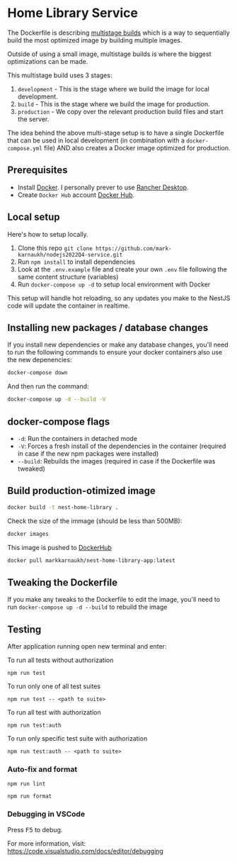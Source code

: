 # Home Library Service

The Dockerfile is describing [multistage builds](https://earthly.dev/blog/docker-multistage/) which is a way to sequentially build the most optimized image by building multiple images.

Outside of using a small image, multistage builds is where the biggest optimizations can be made.

This multistage build uses 3 stages:

1. `development` - This is the stage where we build the image for local development.
2. `build` - This is the stage where we build the image for production.
3. `production` - We copy over the relevant production build files and start the server.

The idea behind the above multi-stage setup is to have a single Dockerfile that can be used in local development (in combination with a `docker-compose.yml` file) AND also creates a Docker image optimized for production.

## Prerequisites

- Install [Docker](https://docs.docker.com/engine/install/). I personally prever to use [Rancher Desktop](https://rancherdesktop.io/).
- Create `Docker Hub` account [Docker Hub](https://hub.docker.com/).

## Local setup

Here's how to setup locally.

1. Clone this repo `git clone https://github.com/mark-karnaukh/nodejs2022Q4-service.git`
2. Run `npm install` to install dependencies
3. Look at the `.env.example` file and create your own `.env` file following the same content structure (variables)
4. Run `docker-compose up -d` to setup local environment with Docker

This setup will handle hot reloading, so any updates you make to the NestJS code will update the container in realtime. 

## Installing new packages / database changes

If you install new dependencies or make any database changes, you'll need to run the following commands to ensure your docker containers also use the new depenencies: 

```bash
docker-compose down
```

And then run the command:

```bash
docker-compose up -d --build -V
```

## docker-compose flags

- `-d`: Run the containers in detached mode
- `-V`: Forces a fresh install of the dependencies in the container (required in case if the new npm packages were installed)
- `--build`: Rebuilds the images (required in case if the Dockerfile was tweaked)

## Build production-otimized image

```bash
docker build -t nest-home-library .

```

Check the size of the immage (should be less than 500MB):

```bash
docker images

```

This image is pushed to [DockerHub](https://hub.docker.com/repository/docker/markkarnaukh/nest-home-library-app/general)

```bash
docker pull markkarnaukh/nest-home-library-app:latest

```


## Tweaking the Dockerfile

If you make any tweaks to the Dockerfile to edit the image, you'll need to run `docker-compose up -d --build` to rebuild the image

## Testing

After application running open new terminal and enter:

To run all tests without authorization

```
npm run test
```

To run only one of all test suites

```
npm run test -- <path to suite>
```

To run all test with authorization

```
npm run test:auth
```

To run only specific test suite with authorization

```
npm run test:auth -- <path to suite>
```

### Auto-fix and format

```
npm run lint
```

```
npm run format
```

### Debugging in VSCode

Press <kbd>F5</kbd> to debug.

For more information, visit: https://code.visualstudio.com/docs/editor/debugging
